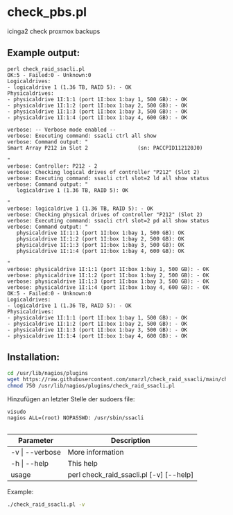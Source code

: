 # check_pbs.pl
icinga2 check proxmox backups

## Example output:
```
perl check_raid_ssacli.pl
OK:5 - Failed:0 - Unknown:0
Logicaldrives:
- logicaldrive 1 (1.36 TB, RAID 5): - OK
Physicaldrives:
- physicaldrive 1I:1:1 (port 1I:box 1:bay 1, 500 GB): - OK
- physicaldrive 1I:1:2 (port 1I:box 1:bay 2, 500 GB): - OK
- physicaldrive 1I:1:3 (port 1I:box 1:bay 3, 500 GB): - OK
- physicaldrive 1I:1:4 (port 1I:box 1:bay 4, 600 GB): - OK
```
```
verbose: -- Verbose mode enabled --
verbose: Executing command: ssacli ctrl all show
verbose: Command output: "
Smart Array P212 in Slot 2                (sn: PACCPID112120J0)

"
verbose: Controller: P212 - 2
verbose: Checking logical drives of controller "P212" (Slot 2)
verbose: Executing command: ssacli ctrl slot=2 ld all show status
verbose: Command output: "
   logicaldrive 1 (1.36 TB, RAID 5): OK

"
verbose: logicaldrive 1 (1.36 TB, RAID 5): - OK
verbose: Checking physical drives of controller "P212" (Slot 2)
verbose: Executing command: ssacli ctrl slot=2 pd all show status
verbose: Command output: "
   physicaldrive 1I:1:1 (port 1I:box 1:bay 1, 500 GB): OK
   physicaldrive 1I:1:2 (port 1I:box 1:bay 2, 500 GB): OK
   physicaldrive 1I:1:3 (port 1I:box 1:bay 3, 500 GB): OK
   physicaldrive 1I:1:4 (port 1I:box 1:bay 4, 600 GB): OK

"
verbose: physicaldrive 1I:1:1 (port 1I:box 1:bay 1, 500 GB): - OK
verbose: physicaldrive 1I:1:2 (port 1I:box 1:bay 2, 500 GB): - OK
verbose: physicaldrive 1I:1:3 (port 1I:box 1:bay 3, 500 GB): - OK
verbose: physicaldrive 1I:1:4 (port 1I:box 1:bay 4, 600 GB): - OK
OK:5 - Failed:0 - Unknown:0
Logicaldrives:
- logicaldrive 1 (1.36 TB, RAID 5): - OK
Physicaldrives:
- physicaldrive 1I:1:1 (port 1I:box 1:bay 1, 500 GB): - OK
- physicaldrive 1I:1:2 (port 1I:box 1:bay 2, 500 GB): - OK
- physicaldrive 1I:1:3 (port 1I:box 1:bay 3, 500 GB): - OK
- physicaldrive 1I:1:4 (port 1I:box 1:bay 4, 600 GB): - OK
```

## Installation:
```sh
cd /usr/lib/nagios/plugins
wget https://raw.githubusercontent.com/xmarzl/check_raid_ssacli/main/check_raid_ssacli.pl
chmod 750 /usr/lib/nagios/plugins/check_raid_ssacli.pl
```
Hinzufügen an letzter Stelle der sudoers file:
```vi
visudo
nagios ALL=(root) NOPASSWD: /usr/sbin/ssacli
```

## 

| Parameter         | Description                   |
| ----------------- | ----------------------------- |
| -v  \| --verbose  | More information              |
| -h  \| --help     | This help                     |
| usage | perl check_raid_ssacli.pl [-v] [--help]   |

Example:
```bash
./check_raid_ssacli.pl -v
```
